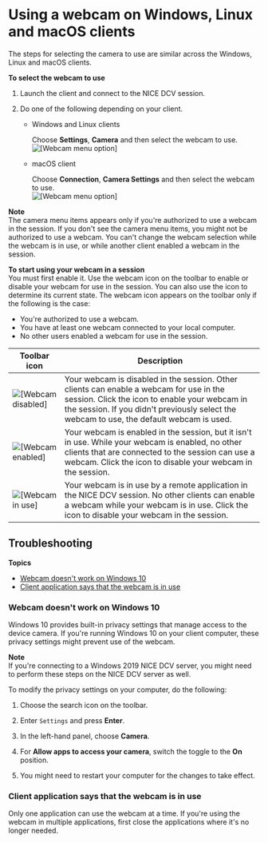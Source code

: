 # Using a webcam on Windows, Linux and macOS clients<a name="using-webcam-native"></a>

The steps for selecting the camera to use are similar across the Windows, Linux and macOS clients\.

**To select the webcam to use**

1. Launch the client and connect to the NICE DCV session\.

1. Do one of the following depending on your client\.
   + Windows and Linux clients

     Choose **Settings**, **Camera** and then select the webcam to use\.  
![\[Webcam menu option\]](http://docs.aws.amazon.com/dcv/latest/userguide/images/menu.png)
   + macOS client

     Choose **Connection**, **Camera Settings** and then select the webcam to use\.  
![\[Webcam menu option\]](http://docs.aws.amazon.com/dcv/latest/userguide/images/mac-menu.png)

**Note**  
The camera menu items appears only if you're authorized to use a webcam in the session\. If you don't see the camera menu items, you might not be authorized to use a webcam\.
You can't change the webcam selection while the webcam is in use, or while another client enabled a webcam in the session\.

**To start using your webcam in a session**  
You must first enable it\. Use the webcam icon on the toolbar to enable or disable your webcam for use in the session\. You can also use the icon to determine its current state\. The webcam icon appears on the toolbar only if the following is the case:
+ You're authorized to use a webcam\.
+ You have at least one webcam connected to your local computer\.
+ No other users enabled a webcam for use in the session\.


| Toolbar icon | Description | 
| --- | --- | 
|  ![\[Webcam disabled\]](http://docs.aws.amazon.com/dcv/latest/userguide/images/disabled.png)  |  Your webcam is disabled in the session\. Other clients can enable a webcam for use in the session\. Click the icon to enable your webcam in the session\. If you didn't previously select the webcam to use, the default webcam is used\.  | 
|  ![\[Webcam enabled\]](http://docs.aws.amazon.com/dcv/latest/userguide/images/enabled.png)  |  Your webcam is enabled in the session, but it isn't in use\. While your webcam is enabled, no other clients that are connected to the session can use a webcam\. Click the icon to disable your webcam in the session\.  | 
|  ![\[Webcam in use\]](http://docs.aws.amazon.com/dcv/latest/userguide/images/inuse.png)  |  Your webcam is in use by a remote application in the NICE DCV session\. No other clients can enable a webcam while your webcam is in use\. Click the icon to disable your webcam in the session\.  | 

## Troubleshooting<a name="troubleshoot"></a>

**Topics**
+ [Webcam doesn't work on Windows 10](#win-10)
+ [Client application says that the webcam is in use](#close-app)

### Webcam doesn't work on Windows 10<a name="win-10"></a>

Windows 10 provides built\-in privacy settings that manage access to the device camera\. If you're running Windows 10 on your client computer, these privacy settings might prevent use of the webcam\.

**Note**  
If you're connecting to a Windows 2019 NICE DCV server, you might need to perform these steps on the NICE DCV server as well\.

To modify the privacy settings on your computer, do the following:

1. Choose the search icon on the toolbar\.

1. Enter `Settings` and press **Enter**\.

1. In the left\-hand panel, choose **Camera**\.

1. For **Allow apps to access your camera**, switch the toggle to the **On** position\.

1. You might need to restart your computer for the changes to take effect\.

### Client application says that the webcam is in use<a name="close-app"></a>

Only one application can use the webcam at a time\. If you're using the webcam in multiple applications, first close the applications where it's no longer needed\.
